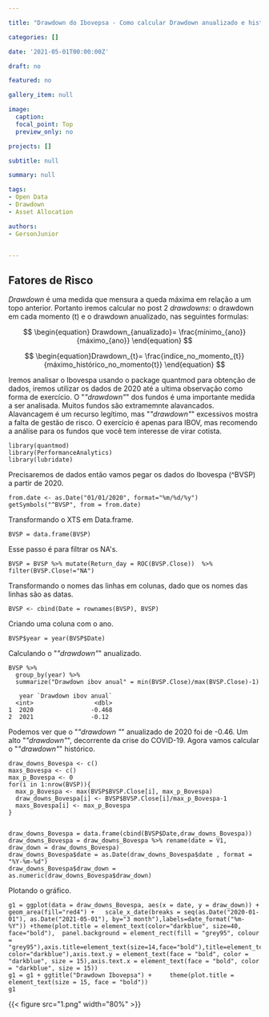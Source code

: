 ```yaml
---

title: "Drawdown do Ibovepsa - Como calcular Drawdown anualizado e histórico"

categories: []

date: '2021-05-01T00:00:00Z' 

draft: no

featured: no

gallery_item: null

image:
  caption: 
  focal_point: Top
  preview_only: no

projects: []

subtitle: null

summary: null

tags: 
- Open Data
- Drawdown
- Asset Allocation

authors:
- GersonJunior


---
```


## Fatores de Risco


 _Drawdown_ é uma medida que mensura a queda máxima em relação a um topo anterior. Portanto iremos calcular no post 2  _drawdowns_: o drawdown em cada momento (t) e o drawdown anualizado, nas seguintes formulas:

$$ \begin{equation} Drawdown_{anualizado}= \frac{mínimo_{ano}}{máximo_{ano}} \end{equation} $$

$$ \begin{equation}Drawdown_{t}= \frac{indíce_no_momento_{t}}{máximo_histórico_no_momento{t}} \end{equation} $$

Iremos analisar o Ibovespa usando o package quantmod para obtenção de dados, iremos utilizar os dados de 2020 até a ultima observação como forma de exercício. O  "_"drawdown"_" dos fundos é uma importante medida a ser analisada. Muitos fundos são extramemnte alavancados. Alavancagem é um recurso legítimo, mas  "_"drawdown"_" excessivos mostra a falta de gestão de risco. O exercício é apenas para IBOV, mas recomendo a análise para os fundos que você tem interesse de virar cotista.

        
    library(quantmod)
    library(PerformanceAnalytics)
    library(lubridate)
Precisaremos de dados então vamos pegar os dados do Ibovespa (^BVSP) a partir de 2020.

    from.date <- as.Date("01/01/2020", format="%m/%d/%y")
    getSymbols("^BVSP", from = from.date)

Transformando o XTS em Data.frame.

    BVSP = data.frame(BVSP)
Esse passo é para filtrar os NA's.

    BVSP = BVSP %>% mutate(Return_day = ROC(BVSP.Close))  %>%  filter(BVSP.Close!="NA")
Transformando o nomes das linhas em colunas, dado que os nomes das linhas são as datas.

    BVSP <- cbind(Date = rownames(BVSP), BVSP)

Criando uma coluna com o ano. 

    BVSP$year = year(BVSP$Date)

Calculando o  "_"drawdown"_" anualizado.

    BVSP %>%
      group_by(year) %>%
      summarize("Drawdown ibov anual" = min(BVSP.Close)/max(BVSP.Close)-1)
    
       year `Drawdown ibov anual`
      <int>                 <dbl>
    1  2020                -0.468
    2  2021                -0.12

Podemos ver que o  "_"drawdown "_" anualizado de 2020 foi de -0.46. Um alto  "_"drawdown"_", decorrente da crise do COVID-19. 
Agora vamos calcular o  "_"drawdown"_" histórico.

    draw_downs_Bovespa <- c()
    maxs_Bovespa <- c()
    max_p_Bovespa <- 0
    for(i in 1:nrow(BVSP)){
      max_p_Bovespa <- max(BVSP$BVSP.Close[i], max_p_Bovespa)
      draw_downs_Bovespa[i] <- BVSP$BVSP.Close[i]/max_p_Bovespa-1
      maxs_Bovespa[i] <- max_p_Bovespa
    }
    
    
    draw_downs_Bovespa = data.frame(cbind(BVSP$Date,draw_downs_Bovespa))
    draw_downs_Bovespa = draw_downs_Bovespa %>% rename(date = V1, draw_down = draw_downs_Bovespa) 
    draw_downs_Bovespa$date = as.Date(draw_downs_Bovespa$date , format =  "%Y-%m-%d")
    draw_downs_Bovespa$draw_down = as.numeric(draw_downs_Bovespa$draw_down)
    
Plotando o gráfico.

    g1 = ggplot(data = draw_downs_Bovespa, aes(x = date, y = draw_down)) + geom_area(fill="red4") +   scale_x_date(breaks = seq(as.Date("2020-01-01"), as.Date("2021-05-01"), by="3 month"),labels=date_format("%m-%Y")) +theme(plot.title = element_text(color="darkblue", size=40, face="bold"),  panel.background = element_rect(fill = "grey95", colour = "grey95"),axis.title=element_text(size=14,face="bold"),title=element_text(size=14,face="bold", color="darkblue"),axis.text.y = element_text(face = "bold", color = "darkblue", size = 15),axis.text.x = element_text(face = "bold", color = "darkblue", size = 15))
    g1 = g1 + ggtitle("Drawdown Ibovepsa") +     theme(plot.title = element_text(size = 15, face = "bold"))
    g1
    
{{< figure src="1.png" width="80%" >}}

